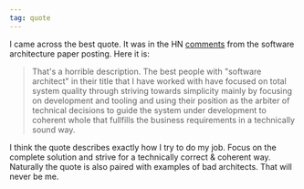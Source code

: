 ```yaml
---
tag: quote
---
```


I came across the best quote. It was in the HN [comments][link] from
the software architecture paper posting. Here it is:

> That's a horrible description. The best people with "software
> architect" in their title that I have worked with have focused on
> total system quality through striving towards simplicity mainly by
> focusing on development and tooling and using their position as the
> arbiter of technical decisions to guide the system under development
> to coherent whole that fullfills the business requirements in a
> technically sound way.

I think the quote describes exactly how I try to do my job. Focus on
the complete solution and strive for a technically correct & coherent
way. Naturally the quote is also paired with examples of bad
architects. That will never be me.

[link]: https://news.ycombinator.com/item?id=9314694

